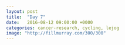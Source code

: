 ```yaml
---
layout: post
title:  "Day 7"
date:   2016-08-12 09:00:00 +0000
categories: cancer-research, cycling, lejog
image: "http://fillmurray.com/300/300"
---
```

